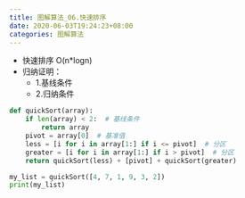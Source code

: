 ```yaml
---
title: 图解算法_06.快速排序
date: 2020-06-03T19:24:23+08:00
categories: 图解算法
---
```


* 快速排序 O(n*logn)
* 归纳证明：
    * 1.基线条件
    * 2.归纳条件

```python
def quickSort(array):
	if len(array) < 2:  # 基线条件
		return array
	pivot = array[0]  # 基准值
	less = [i for i in array[1:] if i <= pivot]  # 分区
	greater = [i for i in array[1:] if i > pivot]  # 分区
	return quickSort(less) + [pivot] + quickSort(greater)

my_list = quickSort([4, 7, 1, 9, 3, 2])
print(my_list)
```